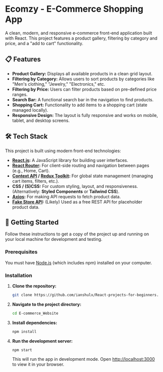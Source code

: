 # Ecomzy - E-Commerce Shopping App

A clean, modern, and responsive e-commerce front-end application built with React. This project features a product gallery, filtering by category and price, and a "add to cart" functionality.

## 📋 Features

- **Product Gallery:** Displays all available products in a clean grid layout.
- **Filtering by Category:** Allows users to sort products by categories like "Men's clothing," "Jewelry," "Electronics," etc.
- **Filtering by Price:** Users can filter products based on pre-defined price ranges.
- **Search Bar:** A functional search bar in the navigation to find products.
- **Shopping Cart:** Functionality to add items to a shopping cart (state managed locally).
- **Responsive Design:** The layout is fully responsive and works on mobile, tablet, and desktop screens.

## 🛠️ Tech Stack

This project is built using modern front-end technologies:

- **[React.js](https://reactjs.org/):** A JavaScript library for building user interfaces.
- **[React Router](https://reactrouter.com/):** For client-side routing and navigation between pages (e.g., Home, Cart).
- **[Context API](https://reactjs.org/docs/context.html) / [Redux Toolkit](https://redux-toolkit.js.org/):** For global state management (managing cart items, filters, etc.).
- **CSS / (S)CSS:** For custom styling, layout, and responsiveness. (Alternatively: **Styled Components** or **Tailwind CSS**).
- **[Axios](https://axios-http.com/):** For making API requests to fetch product data.
- **[Fake Store API](https://fakestoreapi.com/):** (Likely) Used as a free REST API for placeholder product data.

## 🚀 Getting Started

Follow these instructions to get a copy of the project up and running on your local machine for development and testing.

### Prerequisites

You must have [Node.js](https://nodejs.org/en/) (which includes npm) installed on your computer.

### Installation

1.  **Clone the repository:**

    ```bash
    git clone https://github.com/ianshulx/React-projects-for-beginners.git
    ```

2.  **Navigate to the project directory:**

    ```bash
    cd E-commerce_Website
    ```

3.  **Install dependencies:**

    ```bash
    npm install
    ```

4.  **Run the development server:**
    ```bash
    npm start
    ```
    This will run the app in development mode. Open [http://localhost:3000](http://localhost:3000) to view it in your browser.
